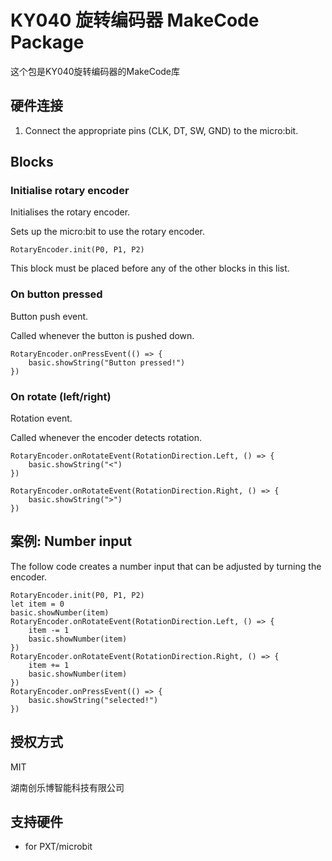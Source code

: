 # KY040 旋转编码器 MakeCode Package 


这个包是KY040旋转编码器的MakeCode库

## 硬件连接
1. Connect the appropriate pins (CLK, DT, SW, GND) to the micro:bit.

## Blocks
### Initialise rotary encoder
Initialises the rotary encoder.

Sets up the micro:bit to use the rotary encoder.

```sig
RotaryEncoder.init(P0, P1, P2)
```

This block must be placed before any of the other blocks in this list.

### On button pressed
Button push event.

Called whenever the button is pushed down.

```sig
RotaryEncoder.onPressEvent(() => {
    basic.showString("Button pressed!")
})
```

### On rotate (left/right)
Rotation event.

Called whenever the encoder detects rotation.

```sig
RotaryEncoder.onRotateEvent(RotationDirection.Left, () => {
    basic.showString("<")
})

RotaryEncoder.onRotateEvent(RotationDirection.Right, () => {
    basic.showString(">")
})
```

## 案例: Number input
The follow code creates a number input that can be adjusted by turning the encoder.

```blocks
RotaryEncoder.init(P0, P1, P2)
let item = 0
basic.showNumber(item)
RotaryEncoder.onRotateEvent(RotationDirection.Left, () => {
    item -= 1
    basic.showNumber(item)
})
RotaryEncoder.onRotateEvent(RotationDirection.Right, () => {
    item += 1
    basic.showNumber(item)
})
RotaryEncoder.onPressEvent(() => {
    basic.showString("selected!")
})
```
## 授权方式

MIT

湖南创乐博智能科技有限公司

## 支持硬件

 * for PXT/microbit
 
